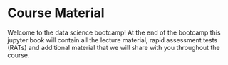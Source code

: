 # Course Material

Welcome to the data science bootcamp! At the end of the bootcamp this jupyter book will contain all the lecture material, rapid assessment tests (RATs) and additional material that we will share with you throughout the course.

